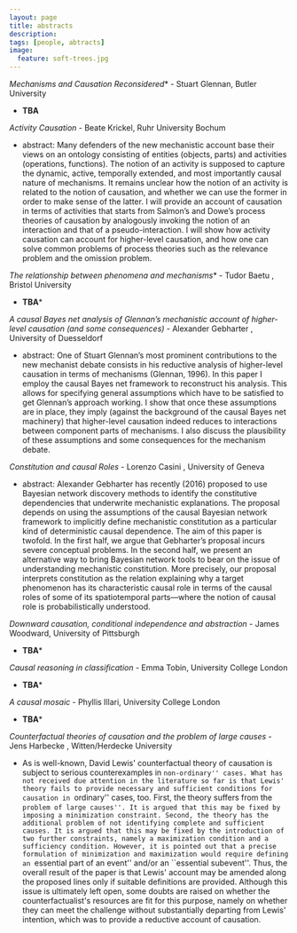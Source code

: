 ```yaml
---
layout: page
title: abstracts
description:
tags: [people, abtracts]
image:
  feature: soft-trees.jpg
---
```


*Mechanisms and Causation Reconsidered** - Stuart Glennan, Butler University

- **TBA**

*Activity Causation* - Beate Krickel, Ruhr University Bochum

- abstract: Many defenders of the new mechanistic account base their views on an ontology consisting of entities (objects, parts) and activities (operations, functions). The notion of an activity is supposed to capture the dynamic, active, temporally extended, and most importantly causal nature of mechanisms. It remains unclear how the notion of an activity is related to the notion of causation, and whether we can use the former in order to make sense of the latter. I will provide an account of causation in terms of activities that starts from Salmon’s and Dowe’s process theories of causation by analogously invoking the notion of an interaction and that of a pseudo-interaction. I will show how activity causation can account for higher-level causation, and how one can solve common problems of process theories such as the relevance problem and the omission problem.

*The relationship between phenomena and mechanisms** - Tudor Baetu , Bristol University

- **TBA***

*A causal Bayes net analysis of Glennan’s mechanistic account of higher-level causation (and some consequences)*  - Alexander Gebharter , University of Duesseldorf

- abstract: One of Stuart Glennan’s most prominent contributions to the new mechanist debate consists in his reductive analysis of higher-level causation in terms of mechanisms (Glennan, 1996). In this paper I employ the causal Bayes net framework to reconstruct his analysis. This allows for specifying general assumptions which have to be satisfied to get Glennan’s approach working. I show that once these assumptions are in place, they imply (against the background of the causal Bayes net machinery) that higher-level causation indeed reduces to interactions between component parts of mechanisms. I also discuss the plausibility of these assumptions and some consequences for the mechanism debate.

*Constitution and causal Roles*  -   Lorenzo Casini , University  of Geneva

- abstract: Alexander Gebharter has recently (2016) proposed to use Bayesian network discovery methods to identify the constitutive dependencies that underwrite mechanistic explanations. The proposal depends on using the assumptions of the causal Bayesian network framework to implicitly define mechanistic constitution as a particular kind of deterministic causal dependence. The aim of this paper is twofold. In the first half, we argue that Gebharter’s proposal incurs severe conceptual problems. In the second half, we present an alternative way to bring Bayesian network tools to bear on the issue of understanding mechanistic constitution. More precisely, our proposal interprets constitution as the relation explaining why a target phenomenon has its characteristic causal role in terms of the causal roles of some of its spatiotemporal parts—where the notion of causal role is probabilistically understood.

*Downward causation, conditional independence and abstraction* - James Woodward, University of Pittsburgh

- **TBA***

*Causal reasoning in classification* - Emma Tobin, University College London

- **TBA***

*A causal mosaic* - Phyllis Illari, University College London

- **TBA***

*Counterfactual theories of causation and the problem of large causes* - Jens Harbecke , Witten/Herdecke University

- As is well-known, David Lewis' counterfactual theory of causation is subject to serious counterexamples in ``non-ordinary'' cases. What has not received due attention in the literature so far is that Lewis' theory fails to provide necessary and sufficient conditions for causation in ``ordinary'' cases, too. First, the theory suffers from the ``problem of large causes''. It is argued that this may be fixed by imposing a minimization constraint. Second, the theory has the additional problem of not identifying complete and sufficient causes. It is argued that this may be fixed by the introduction of two further constraints, namely a maximization condition and a sufficiency condition. However, it is pointed out that a precise formulation of minimization and maximization would require defining an ``essential part of an event'' and/or an ``essential subevent''. Thus, the overall result of the paper is that Lewis' account may be amended along the proposed lines only if suitable definitions are provided. Although this issue is ultimately left open, some doubts are raised on whether the counterfactualist's resources are fit for this purpose, namely on whether they can meet the challenge without substantially departing from Lewis' intention, which was to provide a reductive account of causation.
